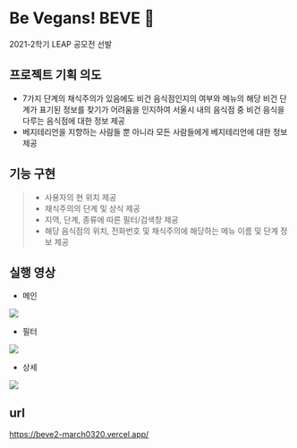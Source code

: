 # Be Vegans! BEVE :herb:
2021-2학기 LEAP 공모전 선발



## 프로젝트 기획 의도
+ 7가지 단계의 채식주의가 있음에도 비건 음식점인지의 여부와 메뉴의 해당 비건 단계가 표기된 정보를 찾기가 어려움을 인지하여 서울시 내의 음식점 중 비건 음식을 다루는 음식점에 대한 정보 제공
+ 베지테리언을 지향하는 사람들 뿐 아니라 모든 사람들에게 베지테리언에 대한 정보 제공



## 기능 구현
> + 사용자의 현 위치 제공
> + 채식주의의 단계 및 상식 제공
> + 지역, 단계, 종류에 따른 필터/검색창 제공
> + 해당 음식점의 위치, 전화번호 및 채식주의에 해당하는 메뉴 이름 및 단계 정보 제공


## 실행 영상
+ 메인
<img src="https://user-images.githubusercontent.com/85687229/156021111-07592798-13a2-411b-9537-e4b0e67acd85.gif">

+ 필터
<img src="https://user-images.githubusercontent.com/85687229/156021464-3c3ef761-082b-4b88-b16b-f76c8e3434ce.gif">

+ 상세
<img src="https://user-images.githubusercontent.com/85687229/156021728-c5d97c02-fb25-4e00-ab33-adf0605fe5a3.gif">


## url
https://beve2-march0320.vercel.app/
